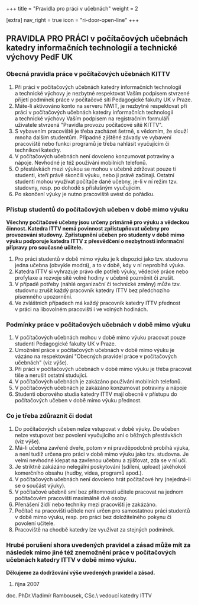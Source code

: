 +++
title = "Pravidla pro práci v učebnách"
weight = 2

[extra]
nav_right = true
icon = "ri-door-open-line"
+++

## PRAVIDLA PRO PRÁCI v počítačových učebnách katedry informačních technologií a technické výchovy PedF UK

### Obecná pravidla práce v počítačových učebnách KITTV

1.  Při práci v počítačových učebnách katedry informačních technologií
    a technické výchovy je nezbytné respektovat Vaším podpisem stvrzené
    přijetí podmínek práce v počítačové síti Pedagogické fakulty UK
    v Praze.
2.  Máte-li aktivováno konto na serveru NWIT, je nezbytné respektovat
    při práci v počítačových učebnách katedry informačních technologií
    a technické výchovy Vaším podpisem na registračním formuláři
    uživatele stvrzená \"Pravidla provozu počítačové sítě KITTV".
3.  S vybavením pracoviště je třeba zacházet šetrně, s vědomím, že
    slouží mnoha dalším studentům. Případné zjištěné závady ve vybavení
    pracoviště nebo funkci programů je třeba nahlásit vyučujícím či
    technikovi katedry.
4.  V počítačových učebnách není dovoleno konzumovat potraviny a nápoje.
    Nevhodné je též používání mobilních telefonů.
5.  O přestávkách mezi výukou se mohou v učebně zdržovat pouze ti
    studenti, kteří právě skončili výuku, nebo ji právě začínají.
    Ostatní studenti mohou využívat počítače dané učebny, je-li v ní
    režim tzv. studovny, resp. po dohodě s příslušným vyučujícím.
6.  Po skončení výuky je nutno pracoviště uvést do pořádku.

### Přístup studentů do počítačových učeben v době mimo výuku

**Všechny počítačové učebny jsou určeny primárně pro výuku a vědeckou
činnost. Katedra ITTV nemá povinnost zpřístupňovat učebny pro
provozování studovny. Zpřístupnění učeben pro studenty v době mimo výuku
podporuje katedra ITTV z přesvědčení o nezbytnosti informační přípravy
pro současné učitele.**

1.  Pro práci studentů v době mimo výuku je k dispozici jako tzv.
    studovna jedna učebna (obvykle modrá), a to v době, kdy v ní
    neprobíhá výuka.
2.  Katedra ITTV si vyhrazuje právo dle potřeb výuky, vědecké práce nebo
    profylaxe a rozvoje sítě volné hodiny v učebně pozměnit či zrušit.
3.  V případě potřeby (náhlé organizační či technické změny) může tzv.
    studovnu zrušit každý pracovník katedry ITTV bez předchozího
    písemného upozornění.
4.  Ve zvláštních případech má každý pracovník katedry ITTV přednost
    v práci na libovolném pracovišti i ve volných hodinách.

### Podmínky práce v počítačových učebnách v době mimo výuku

1.  V počítačových učebnách mohou v době mimo výuku pracovat pouze
    studenti Pedagogické fakulty UK v Praze.
2.  Umožnění práce v počítačových učebnách v době mimo výuku je vázáno
    na respektování \"Obecných pravidel práce v počítačových učebnách\"
    (viz výše).
3.  Při práci v počítačových učebnách v době mimo výuku je třeba
    pracovat tiše a nerušit ostatní studující.
4.  V počítačových učebnách je zakázáno používání mobilních telefonů.
5.  V počítačových učebnách je zakázáno konzumovat potraviny a nápoje
6.  Studenti oborového studia katedry ITTV mají obecně v přístupu do
    počítačových učeben v době mimo výuku přednost.

### Co je třeba zdůraznit či dodat

1.  Do počítačových učeben nelze vstupovat v době výuky. Do učeben nelze
    vstupovat bez povolení vyučujícího ani o běžných přestávkách (viz
    výše).
2.  Má-li učebna zavřené dveře, potom v ní pravděpodobně probíhá výuka,
    a není tudíž určena pro práci v době mimo výuku jako tzv. studovna.
    Je velmi nevhodné klepat na zavřenou učebnu a zjišťovat, zda se v ní
    učí.
3.  Je striktně zakázáno nelegální poskytování (sdílení, upload)
    jakéhokoli komerčního obsahu (hudby, videa, programů apod.).
4.  V počítačových učebnách není dovoleno hrát počítačové hry
    (nejedná-li se o součást výuky).
5.  V počítačové učebně smí bez přítomnosti učitele pracovat na jednom
    počítačovém pracovišti maximálně dvě osoby.
6.  Přenášení židlí nebo techniky mezi pracovišti je zakázáno.
7.  Počítač na pracovišti učitele není určen pro samostatnou práci
    studentů v době mimo výuku, resp. pro práci bez doložitelného pokynu
    či povolení učitele.
8.  Pracoviště na chodbě katedry lze využívat za stejných podmínek.

### Hrubé porušení shora uvedených pravidel a zásad může mít za následek mimo jiné též znemožnění práce v počítačových učebnách katedry ITTV v době mimo výuku.

**Děkujeme za dodržování výše uvedených pravidel a zásad.**

1. října 2007

doc. PhDr.Vladimír Rambousek, CSc.\ vedoucí katedry ITTV
